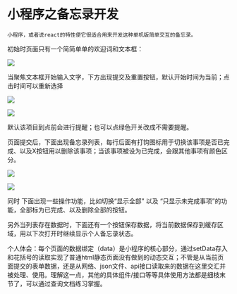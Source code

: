 # 小程序之备忘录开发

    小程序，或者说react的特性使它很适合用来开发这种单机版简单交互的备忘录。

初始时页面只有一个简简单单的欢迎词和文本框：

![](http://i.imgur.com/MoN0dYk.png)

当聚焦文本框开始输入文字，下方出现提交及重置按钮，默认开始时间为当前；点击时间可以重新选择

![](http://i.imgur.com/cSSDWIz.jpg)

![](http://i.imgur.com/ZIFG7nH.jpg)

默认该项目到点前会进行提醒；也可以点绿色开关改成不需要提醒。



页面提交后，下面出现备忘录列表，每行后面有打钩图标用于切换该事项是否已完成、以及X按钮用以删除该事项；当该事项被设为已完成，会跟其他事项有颜色区分。

![](http://i.imgur.com/eMtXBkF.jpg)


![](http://i.imgur.com/cH6GrQw.jpg)





同时 下面出现一些操作功能，比如切换“显示全部” 以及 “只显示未完成事项”的功能，全部标为已完成、以及删除全部的按钮。

另外当列表存在数据时，下面还有一个按钮保存数据，将当前数据保存到缓存区域，用以下次打开时继续显示个人备忘录状态。

个人体会：每个页面的数据绑定（data）是小程序的核心部分，通过setData存入和花括号的读取实现了普通html静态页面没有做到的动态交互；不管是从当前页面提交的表单数据，还是从网络、json文件、api接口读取来的数据在这里交汇并被处理、使用。理解这一点，其他的具体组件/接口等等具体使用方法都是细枝末节了，可以通过查询文档练习掌握。





